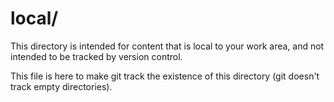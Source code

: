 local/
======

This directory is intended for content that is local to your work area, and
not intended to be tracked by version control.

This file is here to make git track the existence of this directory (git doesn't
track empty directories).
